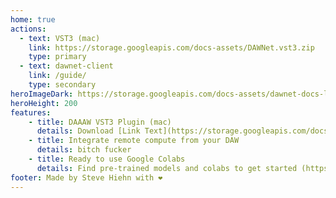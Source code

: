 ```yaml
---
home: true 
actions:
  - text: VST3 (mac)
    link: https://storage.googleapis.com/docs-assets/DAWNet.vst3.zip
    type: primary
  - text: dawnet-client
    link: /guide/
    type: secondary
heroImageDark: https://storage.googleapis.com/docs-assets/dawnet-docs-logo.png
heroHeight: 200
features:
    - title: DAAAW VST3 Plugin (mac)
      details: Download [Link Text](https://storage.googleapis.com/docs-assets/dawnet-logo.png) to your VST3 folder (~/Library/Audio/Plug-Ins/VST3)
    - title: Integrate remote compute from your DAW
      details: bitch fucker
    - title: Ready to use Google Colabs
      details: Find pre-trained models and colabs to get started (https://colab.research.google.com/drive/1WS9uvJljZpSJtvfKVvaB-UPjP17HGDF0)
footer: Made by Steve Hiehn with ❤️
---
```

